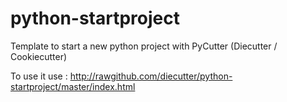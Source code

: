 python-startproject
===================

Template to start a new python project with PyCutter (Diecutter / Cookiecutter)

To use it use : http://rawgithub.com/diecutter/python-startproject/master/index.html
